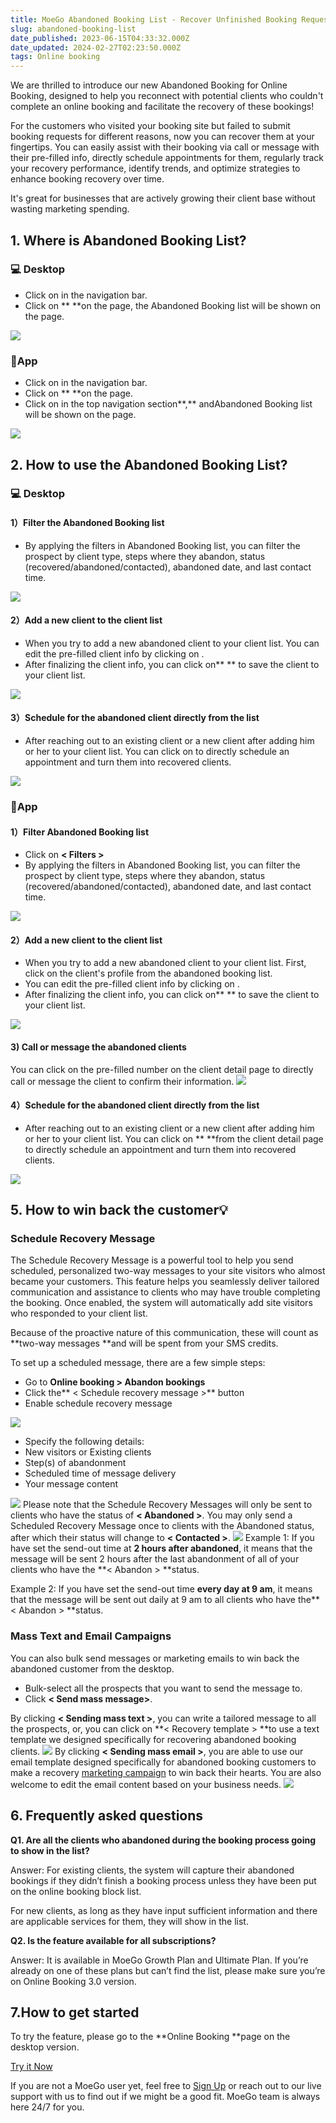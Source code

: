 ```yaml
---
title: MoeGo Abandoned Booking List - Recover Unfinished Booking Requests
slug: abandoned-booking-list
date_published: 2023-06-15T04:33:32.000Z
date_updated: 2024-02-27T02:23:50.000Z
tags: Online booking
---
```


We are thrilled to introduce our new Abandoned Booking for Online Booking, designed to help you reconnect with potential clients who couldn't complete an online booking and facilitate the recovery of these bookings! 

For the customers who visited your booking site but failed to submit booking requests for different reasons, now you can recover them at your fingertips. You can easily assist with their booking via call or message with their pre-filled info, directly schedule appointments for them, regularly track your recovery performance, identify trends, and optimize strategies to enhance booking recovery over time.

It's great for businesses that are actively growing their client base without wasting marketing spending.

## 1. Where is Abandoned Booking List?

### 💻 Desktop

- Click on **<Online Booking>** in the navigation bar.
- Click on **<Abandoned booking> **on the page, the Abandoned Booking list will be shown on the page.

![](__GHOST_URL__/content/images/2023/06/CleanShot-2023-06-18-at-23.20.47-1.gif)
### 📱App

- Click on **<Notification>** in the navigation bar.
- Click on **<Online booking> **on the page.
- Click on **<Abandoned>** in the top navigation section**,** andAbandoned Booking list will be shown on the page. 

![](__GHOST_URL__/content/images/2023/08/CleanShot-2023-08-02-at-21.27.27.png)
## 2. How to use the Abandoned Booking List?

### 💻 Desktop

#### 1）Filter the Abandoned Booking list

- By applying the filters in Abandoned Booking list, you can filter the prospect by client type, steps where they abandon, status (recovered/abandoned/contacted), abandoned date, and last contact time.

![](__GHOST_URL__/content/images/2023/08/CleanShot-2023-08-30-at-21.54.58.gif)
#### 2）Add a new client to the client list

- When you try to add a new abandoned client to your client list. You can edit the pre-filled client info by clicking on **<Add client>**.
- After finalizing the client info, you can click on** <Save>** to save the client to your client list.

![](__GHOST_URL__/content/images/2023/06/CleanShot-2023-06-18-at-23.27.05.gif)
#### 3）Schedule for the abandoned client directly from the list

- After reaching out to an existing client or a new client after adding him or her to your client list. You can click on **<Schedule>** to directly schedule an appointment and turn them into recovered clients.

![](__GHOST_URL__/content/images/2023/06/CleanShot-2023-06-18-at-23.28.39.gif)
### 📱App

#### 1）Filter Abandoned Booking list

- Click on **< Filters >**
- By applying the filters in Abandoned Booking list, you can filter the prospect by client type, steps where they abandon, status (recovered/abandoned/contacted), abandoned date, and last contact time.

![](__GHOST_URL__/content/images/2023/08/CleanShot-2023-08-02-at-21.35.23.png)
#### 2）Add a new client to the client list

- When you try to add a new abandoned client to your client list. First, click on the client's profile from the abandoned booking list.
-   You can edit the pre-filled client info by clicking on **<Add client>**.
- After finalizing the client info, you can click on** <Save>** to save the client to your client list.

![](__GHOST_URL__/content/images/2023/08/image.png)
#### 3) Call or message the abandoned clients

You can click on the pre-filled number on the client detail page to directly call or message the client to confirm their information.
![](__GHOST_URL__/content/images/2023/08/CleanShot-2023-08-02-at-22.42.08.png)
#### 4）Schedule for the abandoned client directly from the list

- After reaching out to an existing client or a new client after adding him or her to your client list. You can click on **<Schedule> **from the client detail page to directly schedule an appointment and turn them into recovered clients.

![](__GHOST_URL__/content/images/2023/08/CleanShot-2023-08-02-at-21.49.32.png)
## 5. How to win back the customer💡

### Schedule Recovery Message

The Schedule Recovery Message is a powerful tool to help you send scheduled, personalized two-way messages to your site visitors who almost became your customers. This feature helps you seamlessly deliver tailored communication and assistance to clients who may have trouble completing the booking.  Once enabled, the system will automatically add site visitors who responded to your client list.

Because of the proactive nature of this communication, these will count as **two-way messages **and will be spent from your SMS credits. 

To set up a scheduled message, there are a few simple steps:

- Go to **Online booking > Abandon bookings**
- Click the** < Schedule recovery message >** button
- Enable schedule recovery message

![](__GHOST_URL__/content/images/2024/01/CleanShot-2024-01-18-at-11.50.26-1.gif)
- Specify the following details: 
- New visitors or Existing clients
- Step(s) of abandonment
- Scheduled time of message delivery
- Your message content

![](__GHOST_URL__/content/images/2024/01/CleanShot-2024-01-18-at-11.59.08.gif)
Please note that the Schedule Recovery Messages will only be sent to clients who have the status of **< Abandoned >**. You may only send a Scheduled Recovery Message once to clients with the Abandoned status, after which their status will change to **< Contacted >**. 
![](__GHOST_URL__/content/images/2024/01/CleanShot-2024-01-18-at-11.53.43.png)
Example 1: If you have set the send-out time at **2 hours after abandoned**, it means that the message will be sent 2 hours after the last abandonment of all of your clients who have the **< Abandon > **status. 

Example 2: If you have set the send-out time **every day at 9 am**, it means that the message will be sent out daily at 9 am to all clients who have the** < Abandon > **status.

### Mass Text and Email Campaigns

You can also bulk send messages or marketing emails to win back the abandoned customer from the desktop.

- Bulk-select all the prospects that you want to send the message to.
- Click **< Send mass message>**.

By clicking **< Sending mass text >**, you can write a tailored message to all the prospects, or, you can click on **< Recovery template > **to use a text template we designed specifically for recovering abandoned booking clients.
![](__GHOST_URL__/content/images/2023/08/CleanShot-2023-08-30-at-22.11.49.gif)
By clicking **< Sending mass email >**, you are able to use our email template designed specifically for abandoned booking customers to make a recovery [marketing campaign](__GHOST_URL__/moego-marketing-campaigns-the-ultimate-pet-grooming-marketing-platform/) to win back their hearts.  You are also welcome to edit the email content based on your business needs.
![](__GHOST_URL__/content/images/2023/08/CleanShot-2023-08-30-at-22.23.22.gif)
## 6. Frequently asked questions

**Q1. Are all the clients who abandoned during the booking process going to show in the list?**

Answer: For existing clients, the system will capture their abandoned bookings if they didn’t finish a booking process unless they have been put on the online booking block list.

For new clients, as long as they have input sufficient information and there are applicable services for them, they will show in the list.

**Q2. Is the feature available for all subscriptions?**

Answer: It is available in MoeGo Growth Plan and Ultimate Plan. If you’re already on one of these plans but can’t find the list, please make sure you’re on Online Booking 3.0 version.

## 7.How to get started

To try the feature, please go to the **Online Booking **page on the desktop version.

[Try it Now](https://go.moego.pet/online_booking/requests)

If you are not a MoeGo user yet, feel free to [Sign Up](https://go.moego.pet/sign_up?ref=wiki.moego.pet) or reach out to our live support with us to find out if we might be a good fit. MoeGo team is always here 24/7 for you.

